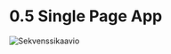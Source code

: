 # 0.5 Single Page App

![Sekvenssikaavio](https://github.com/nina20126/Learning/assets/77397102/fa6a99d1-7980-4911-a871-26e96777439f)
